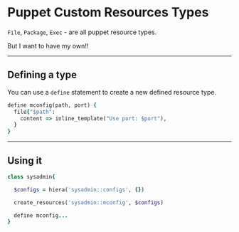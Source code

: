# Puppet Custom Resources Types

`File`, `Package`, `Exec` - are all puppet resource types.

But I want to have my own!!

---

## Defining a type

You can use a `define` statement to create a new defined resource type.


```ruby
define mconfig(path, port) {
  file{"$path":
    content => inline_template("Use port: $port"),
  }
}
```

---

## Using it

```ruby
class sysadmin{

  $configs = hiera('sysadmin::configs', {})

  create_resources('sysadmin::mconfig', $configs)

  define mconfig...
}
```
